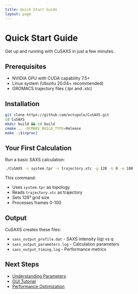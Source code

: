 ```yaml
---
title: Quick Start Guide
layout: page
---
```


# Quick Start Guide

Get up and running with CuSAXS in just a few minutes.

## Prerequisites

- NVIDIA GPU with CUDA capability 7.5+
- Linux system (Ubuntu 20.04+ recommended)
- GROMACS trajectory files (.tpr and .xtc)

## Installation

```bash
git clone https://github.com/octupole/CuSAXS.git
cd CuSAXS
mkdir build && cd build
cmake .. -DCMAKE_BUILD_TYPE=Release
make -j$(nproc)
```

## Your First Calculation

Run a basic SAXS calculation:

```bash
./CuSAXS -s system.tpr -x trajectory.xtc -g 128 -b 0 -e 100
```

This command:
- Uses `system.tpr` as topology
- Reads `trajectory.xtc` as trajectory
- Sets 128³ grid size
- Processes frames 0-100

## Output

CuSAXS creates these files:
- `saxs_output_profile.dat` - SAXS intensity I(q) vs q
- `saxs_output_parameters.log` - Calculation parameters
- `saxs_output_timing.log` - Performance metrics

## Next Steps

- [Understanding Parameters](parameters/)
- [GUI Tutorial](gui-tutorial/)
- [Performance Optimization](performance/)